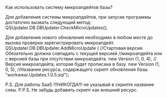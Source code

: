 ﻿Как использовать систему микроапдейтов базы?

Для добавления системы микроапдейтов, при запуске программы достаточно вызвать следующий метод:
QSUpdater.DB.DBUpdater.CheckMicroUpdates();

Для добавления нового обновления необходимо в любом месте до вызова проверки зарегистрировать микроапдейт.
QSUpdater.DB.DBUpdater.AddMicroUpdate (
	//Стартовая версия. Обязательно должна совпадать с текущей версией 
	//микроапдейта или с версией базы при отсутствии микроапдейта.
	new Version (1, 0, 4),
	//Версия микроапдейта, которая будет прописана в базу.
	new Version (1, 0, 5),
	//Название ресурса, содержащего скрипт обновления базы.
	"workwear.Updates.1.0.5.sql");

P.S. Для работы SaaS !!!НИКОГДА!!! не указывай в скрипте название схеы.
P.P.S. Не забудь добавить скрипт как внешний ресурс.